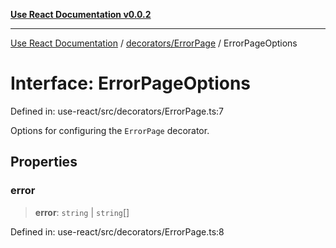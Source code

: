[**Use React Documentation v0.0.2**](../../../README.md)

***

[Use React Documentation](../../../modules.md) / [decorators/ErrorPage](../README.md) / ErrorPageOptions

# Interface: ErrorPageOptions

Defined in: use-react/src/decorators/ErrorPage.ts:7

Options for configuring the `ErrorPage` decorator.

## Properties

### error

> **error**: `string` \| `string`[]

Defined in: use-react/src/decorators/ErrorPage.ts:8
